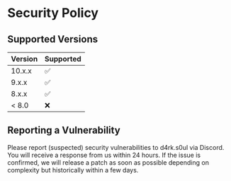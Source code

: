 # Security Policy

## Supported Versions

| Version | Supported          |
| ------- | ------------------ |
| 10.x.x  | :white_check_mark: |
| 9.x.x   | :white_check_mark: |
| 8.x.x   | :white_check_mark: |
| < 8.0   | :x:                |

## Reporting a Vulnerability

Please report (suspected) security vulnerabilities to d4rk.s0ul via Discord. You will receive a response from us within 24 hours. If the issue is confirmed, we will release a patch as soon as possible depending on complexity but historically within a few days.
